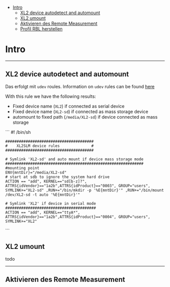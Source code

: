 -   [Intro](#intro)
    -   [XL2 device autodetect and automount](#xl2-device-autodetect-and-automount)
    -   [XL2 umount](#xl2-umount)
    -   [Aktivieren des Remote Measurement](#aktivieren-des-remote-measurement)
    -   [Profil RBL herstellen](#profil-rbl-herstellen)

Intro
=====

------------------------------------------------------------------------

XL2 device autodetect and automount
-----------------------------------

Das erfolgt mit `udev` roules. Information on `udev` rules can be found [here](http://www.reactivated.net/writing_udev_rules.html)

With this rule we have the following results:

-   Fixed device name (`XL2`) if connected as serial device
-   Fixed device name (`XL2-sd`) if connected as mass storage device
-   automount to fixed path (`/media/XL2-sd`) if device connected as mass storage

\`\`\` 
    \#! /bin/sh

    #######################################
    #    XL2SLM device rules              #
    #######################################

    # Symlink 'XL2-sd' and auto mount if device mass storage mode
    #############################################################
    #mounting point
    ENV{mntDir}="/media/XL2-sd"
    # start at sdb to ignore the system hard drive
    ACTION == "add", KERNEL=="sd[b-z]?", ATTRS{idVendor}=="1a2b",ATTRS{idProduct}=="0003", GROUP="users", SYMLINK+="XL2-sd" ,RUN+="/bin/mkdir -p '%E{mntDir}'" ,RUN+="/bin/mount /dev/XL2-sd -t auto '%E{mntDir}'"

    # Symlink 'XL2' if device in serial mode
    ########################################
    ACTION == "add", KERNEL=="ttyA*", ATTRS{idVendor}=="1a2b",ATTRS{idProduct}=="0004", GROUP="users", SYMLINK+="XL2"

\`\`\`

XL2 umount
----------

todo

------------------------------------------------------------------------

Aktivieren des Remote Measurement
---------------------------------
